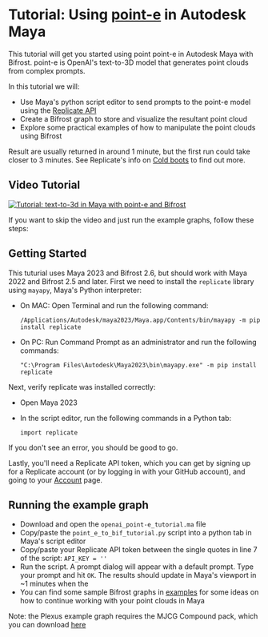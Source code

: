 # Tutorial: Using [point-e](https://github.com/openai/point-e) in Autodesk Maya

This tutorial will get you started using point point-e in Autodesk Maya with Bifrost. point-e is OpenAI's text-to-3D model that generates point clouds from complex prompts.

In this tutorial we will:
- Use Maya's python script editor to send prompts to the point-e model using the [Replicate API](https://replicate.com/cjwbw/point-e)
- Create a Bifrost graph to store and visualize the resultant point cloud
- Explore some practical examples of how to manipulate the point clouds using Bifrost

Result are usually returned in around 1 minute, but the first run could take closer to 3 minutes. See Replicate's info on [Cold boots](https://replicate.com/docs/how-does-replicate-work#cold-boots) to find out more.

## Video Tutorial

[![Tutorial: text-to-3d in Maya with point-e and Bifrost](https://img.youtube.com/vi/f7Ku907tIFg/0.jpg)](https://youtu.be/f7Ku907tIFg)


If you want to skip the video and just run the example graphs, follow these steps:

## Getting Started
This tuturial uses Maya 2023 and Bifrost 2.6, but should work with Maya 2022 and Bifrost 2.5 and later.
First we need to install the `replicate` library using `mayapy`, Maya's Python interpreter:

- On MAC: Open Terminal and run the following command:
    ```
    /Applications/Autodesk/maya2023/Maya.app/Contents/bin/mayapy -m pip install replicate
    ```

- On PC: Run Command Prompt as an administrator and run the following commands:
    ```
    "C:\Program Files\Autodesk\Maya2023\bin\mayapy.exe" -m pip install replicate
    ```

Next, verify replicate was installed correctly:

- Open Maya 2023
- In the script editor, run the following commands in a Python tab:

    ```
    import replicate
    ```

If you don't see an error, you should be good to go.

Lastly, you'll need a Replicate API token, which you can get by signing up for a Replicate account (or by logging in with your GitHub account), and going to your [Account](https://replicate.com/account) page.

## Running the example graph
- Download and open the `openai_point-e_tutorial.ma` file
- Copy/paste the `point_e_to_bif_tutorial.py` script into a python tab in Maya's script editor
- Copy/paste your Replicate API token between the single quotes in line 7 of the script: `API_KEY = ''`
- Run the script. A prompt dialog will appear with a default prompt. Type your prompt and hit `OK`. The results should update in Maya's viewport in ~1 minutes when the 
- You can find some sample Bifrost graphs in [examples](https://github.com/evanatherton/point-e_to_maya_tutorial/tree/main/examples) for some ideas on how to continue working with your point clouds in Maya

Note: the Plexus example graph requires the MJCG Compound pack, which you can download [here](https://mjcg.gumroad.com/l/mjcg_compounds)


